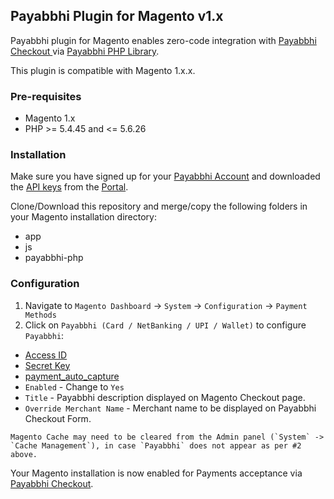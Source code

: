 ## Payabbhi Plugin for Magento v1.x

Payabbhi plugin for Magento enables zero-code integration with [Payabbhi Checkout ](https://payabbhi.com/docs/checkout) via [Payabbhi PHP Library](https://github.com/payabbhi/payabbhi-php).

This plugin is compatible with Magento 1.x.x.

### Pre-requisites

- Magento 1.x
- PHP >= 5.4.45 and <= 5.6.26

### Installation

Make sure you have signed up for your [Payabbhi Account](https://payabbhi.com/docs/account) and downloaded the [API keys](https://payabbhi.com/docs/account/#api-keys) from the [Portal](https://payabbhi.com/portal).

Clone/Download this repository and merge/copy the following folders in your Magento installation directory:

- app
- js
- payabbhi-php

### Configuration

1. Navigate to `Magento Dashboard` -> `System` -> `Configuration` -> `Payment Methods`
2. Click on `Payabbhi (Card / NetBanking / UPI / Wallet)` to configure `Payabbhi`:
  - [Access ID](https://payabbhi.com/docs/account/#api-keys)
  - [Secret Key](https://payabbhi.com/docs/account/#api-keys)
  - [payment_auto_capture](https://payabbhi.com/docs/api/#create-an-order)
  - `Enabled` - Change to `Yes`
  - `Title` - Payabbhi description displayed on Magento Checkout page.
  - `Override Merchant Name` - Merchant name to be displayed on Payabbhi Checkout Form.


```Magento Cache may need to be cleared from the Admin panel (`System` -> `Cache Management`), in case `Payabbhi` does not appear as per #2 above.```

Your Magento installation is now enabled for Payments acceptance via [Payabbhi Checkout](https://payabbhi.com/docs/checkout).
